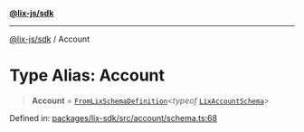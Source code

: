 [**@lix-js/sdk**](../README.md)

***

[@lix-js/sdk](../README.md) / Account

# Type Alias: Account

> **Account** = [`FromLixSchemaDefinition`](FromLixSchemaDefinition.md)\<*typeof* [`LixAccountSchema`](../variables/LixAccountSchema.md)\>

Defined in: [packages/lix-sdk/src/account/schema.ts:68](https://github.com/opral/monorepo/blob/affb4c9a3f726a3aa66c498084ff5c7f09d2d503/packages/lix-sdk/src/account/schema.ts#L68)
